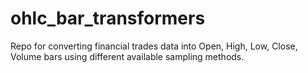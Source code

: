 # ohlc_bar_transformers
Repo for converting financial trades data into Open, High, Low, Close, Volume bars using different available sampling methods. 
